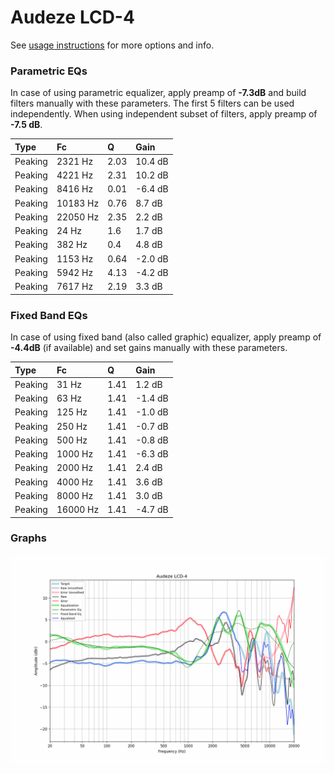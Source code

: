 # Audeze LCD-4
See [usage instructions](https://github.com/jaakkopasanen/AutoEq#usage) for more options and info.

### Parametric EQs
In case of using parametric equalizer, apply preamp of **-7.3dB** and build filters manually
with these parameters. The first 5 filters can be used independently.
When using independent subset of filters, apply preamp of **-7.5 dB**.

| Type    | Fc       |    Q | Gain    |
|:--------|:---------|:-----|:--------|
| Peaking | 2321 Hz  | 2.03 | 10.4 dB |
| Peaking | 4221 Hz  | 2.31 | 10.2 dB |
| Peaking | 8416 Hz  | 0.01 | -6.4 dB |
| Peaking | 10183 Hz | 0.76 | 8.7 dB  |
| Peaking | 22050 Hz | 2.35 | 2.2 dB  |
| Peaking | 24 Hz    | 1.6  | 1.7 dB  |
| Peaking | 382 Hz   | 0.4  | 4.8 dB  |
| Peaking | 1153 Hz  | 0.64 | -2.0 dB |
| Peaking | 5942 Hz  | 4.13 | -4.2 dB |
| Peaking | 7617 Hz  | 2.19 | 3.3 dB  |

### Fixed Band EQs
In case of using fixed band (also called graphic) equalizer, apply preamp of **-4.4dB**
(if available) and set gains manually with these parameters.

| Type    | Fc       |    Q | Gain    |
|:--------|:---------|:-----|:--------|
| Peaking | 31 Hz    | 1.41 | 1.2 dB  |
| Peaking | 63 Hz    | 1.41 | -1.4 dB |
| Peaking | 125 Hz   | 1.41 | -1.0 dB |
| Peaking | 250 Hz   | 1.41 | -0.7 dB |
| Peaking | 500 Hz   | 1.41 | -0.8 dB |
| Peaking | 1000 Hz  | 1.41 | -6.3 dB |
| Peaking | 2000 Hz  | 1.41 | 2.4 dB  |
| Peaking | 4000 Hz  | 1.41 | 3.6 dB  |
| Peaking | 8000 Hz  | 1.41 | 3.0 dB  |
| Peaking | 16000 Hz | 1.41 | -4.7 dB |

### Graphs
![](./Audeze%20LCD-4.png)